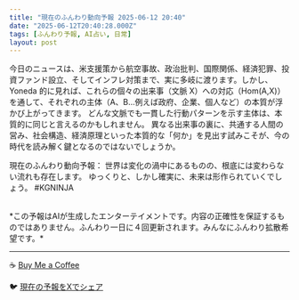 ```yaml
---
title: "現在のふんわり動向予報 2025-06-12 20:40"
date: "2025-06-12T20:40:28.000Z"
tags: [ふんわり予報, AI占い, 日常]
layout: post
---
```


今日のニュースは、米支援策から航空事故、政治批判、国際関係、経済犯罪、投資ファンド設立、そしてインフレ対策まで、実に多岐に渡ります。しかし、Yoneda 的に見れば、これらの個々の出来事（文脈 X）への対応（Hom(A,X)）を通して、それぞれの主体（A、B…例えば政府、企業、個人など）の本質が浮かび上がってきます。  どんな文脈でも一貫した行動パターンを示す主体は、本質的に同じと言えるのかもしれません。  異なる出来事の裏に、共通する人間の営み、社会構造、経済原理といった本質的な「何か」を見出す試みこそが、今の時代を読み解く鍵となるのではないでしょうか。


現在のふんわり動向予報：
世界は変化の渦中にあるものの、根底には変わらない流れも存在します。 ゆっくりと、しかし確実に、未来は形作られていくでしょう。 #KGNINJA

<br>
*この予報はAIが生成したエンターテイメントです。内容の正確性を保証するものではありません。ふんわり一日に４回更新されます。みんなにふんわり拡散希望です。*

---
☕️ [Buy Me a Coffee](https://www.buymeacoffee.com/kgninja)

🐦 [現在の予報をXでシェア](https://twitter.com/intent/tweet?text=%E7%8F%BE%E5%9C%A8%E3%81%AE%E3%81%B5%E3%82%93%E3%82%8F%E3%82%8A%E4%BA%88%E5%A0%B1%3A%20%E3%80%8C%E4%BB%8A%E6%97%A5%E3%81%AE%E3%83%8B%E3%83%A5%E3%83%BC%E3%82%B9%E3%81%AF%E3%80%81%E7%B1%B3%E6%94%AF%E6%8F%B4%E7%AD%96%E3%81%8B%E3%82%89%E8%88%AA%E7%A9%BA%E4%BA%8B%E6%95%85%E3%80%81%E6%94%BF%E6%B2%BB%E6%89%B9%E5%88%A4%E3%80%81%E5%9B%BD%E9%9A%9B%E9%96%A2%E4%BF%82%E3%80%81%E7%B5%8C%E6%B8%88%E7%8A%AF%E7%BD%AA%E3%80%81%E6%8A%95%E8%B3%87%E3%83%95%E3%82%A1%E3%83%B3%E3%83%89%E8%A8%AD%E7%AB%8B%E3%80%81%E3%81%9D%E3%81%97%E3%81%A6%E3%82%A4%E3%83%B3%E3%83%95%E3%83%AC%E5%AF%BE%E7%AD%96%E3%81%BE%E3%81%A7%E3%80%81%E5%AE%9F%E3%81%AB%E5%A4%9A%E5%B2%90%E3%81%AB%E6%B8%A1%E3%82%8A%E3%81%BE%E3%81%99%E3%80%82%E3%80%8D%23KGNINJA%20%E7%B6%9A%E3%81%8D%E3%81%AF%E3%83%96%E3%83%AD%E3%82%B0%E3%81%A7%EF%BC%81%F0%9F%91%87&url=https%3A%2F%2Fkg-ninja.github.io%2FFunwariyoso%2F)
